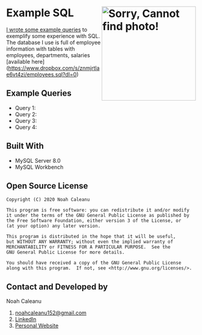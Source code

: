 # Example SQL  <img align="right" alt="Sorry, Cannot find photo!" src="https://udemy-certificate.s3.amazonaws.com/image/UC-7d3b412e-c27e-4307-bc72-f4551fe5503a.jpg" height="250px" > 

[I wrote some example queries](https://github.com/caleanunoah/SQL_Example/blob/main/queries.sql) to exemplify some experience with SQL. The database I use is full of employee information with tables with employees, departments, salaries [available here] (https://www.dropbox.com/s/znmjrtlae6vt4zi/employees.sql?dl=0)

## Example Queries
* Query 1: 
* Query 2: 
* Query 3: 
* Query 4: 

## Built With
* MySQL Server 8.0
* MySQL Workbench 


## Open Source License

```
Copyright (C) 2020 Noah Caleanu

This program is free software: you can redistribute it and/or modify
it under the terms of the GNU General Public License as published by
the Free Software Foundation, either version 3 of the License, or
(at your option) any later version.

This program is distributed in the hope that it will be useful,
but WITHOUT ANY WARRANTY; without even the implied warranty of
MERCHANTABILITY or FITNESS FOR A PARTICULAR PURPOSE.  See the
GNU General Public License for more details.

You should have received a copy of the GNU General Public License
along with this program.  If not, see <http://www.gnu.org/licenses/>.
```





## Contact and Developed by

Noah Caleanu
  1. noahcaleanu152@gmail.com
  2. [LinkedIn](https://www.linkedin.com/in/noah-caleanu/) 
  3. [Personal Website](https://noah-caleanu.ca/)







